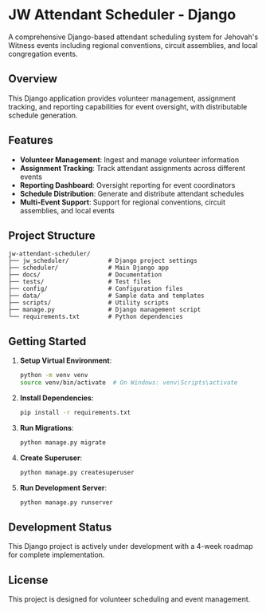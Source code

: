 # JW Attendant Scheduler - Django

A comprehensive Django-based attendant scheduling system for Jehovah's Witness events including regional conventions, circuit assemblies, and local congregation events.

## Overview

This Django application provides volunteer management, assignment tracking, and reporting capabilities for event oversight, with distributable schedule generation.

## Features

- **Volunteer Management**: Ingest and manage volunteer information
- **Assignment Tracking**: Track attendant assignments across different events
- **Reporting Dashboard**: Oversight reporting for event coordinators
- **Schedule Distribution**: Generate and distribute attendant schedules
- **Multi-Event Support**: Support for regional conventions, circuit assemblies, and local events

## Project Structure

```
jw-attendant-scheduler/
├── jw_scheduler/           # Django project settings
├── scheduler/              # Main Django app
├── docs/                   # Documentation
├── tests/                  # Test files
├── config/                 # Configuration files
├── data/                   # Sample data and templates
├── scripts/                # Utility scripts
├── manage.py               # Django management script
└── requirements.txt        # Python dependencies
```

## Getting Started

1. **Setup Virtual Environment**:
   ```bash
   python -m venv venv
   source venv/bin/activate  # On Windows: venv\Scripts\activate
   ```

2. **Install Dependencies**:
   ```bash
   pip install -r requirements.txt
   ```

3. **Run Migrations**:
   ```bash
   python manage.py migrate
   ```

4. **Create Superuser**:
   ```bash
   python manage.py createsuperuser
   ```

5. **Run Development Server**:
   ```bash
   python manage.py runserver
   ```

## Development Status

This Django project is actively under development with a 4-week roadmap for complete implementation.

## License

This project is designed for volunteer scheduling and event management.
